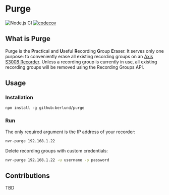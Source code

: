 # Purge
![Node.js CI](https://github.com/berlund/purge/workflows/Node.js%20CI/badge.svg) [![codecov](https://codecov.io/gh/berlund/purge/branch/main/graph/badge.svg?token=0ZXzO4KFpj)](https://codecov.io/gh/berlund/purge)

## What is Purge
Purge is the **P**ractical and **U**seful **R**ecording **G**roup **E**raser. It serves only one purpose: to conveniently erase all existing recording groups on an [Axis S3008 Recorder](https://www.axis.com/en-us/products/s3008). Unless a recording group is currently in use, all existing recording groups will be removed using the Recording Groups API.

## Usage

### Installation

```
npm install -g github:berlund/purge
```

### Run

The only required argument is the IP address of your recorder:

```bash
nvr-purge 192.168.1.22
```

Delete recording groups with custom credentials:
```bash
nvr-purge 192.168.1.22 -u username -p password
```

## Contributions
TBD
